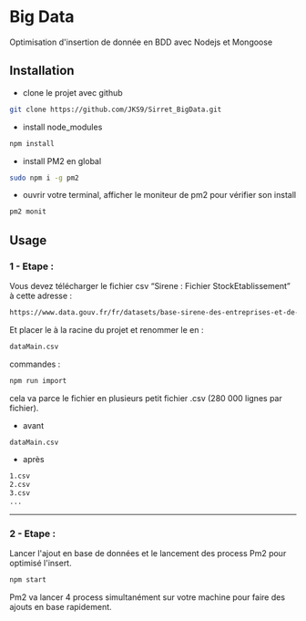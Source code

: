 # Big Data

Optimisation d'insertion de donnée en BDD avec Nodejs et Mongoose

## Installation

- clone le projet avec github

```bash
git clone https://github.com/JKS9/Sirret_BigData.git
```
- install node_modules
```bash
npm install
```

- install PM2 en global
```bash
sudo npm i -g pm2
```

- ouvrir votre terminal, afficher le moniteur de pm2 pour vérifier son install
```bash
pm2 monit
```
## Usage

### 1 - Etape : 

Vous devez télécharger le fichier csv “Sirene : Fichier StockEtablissement” à cette adresse :

```bash
https://www.data.gouv.fr/fr/datasets/base-sirene-des-entreprises-et-de-leurs-etablissements-siren-siret/
```

Et placer le à la racine du projet et renommer le en :

```bash
dataMain.csv
```
commandes : 
```bash
npm run import
```
cela va parce le fichier en plusieurs petit fichier .csv (280 000 lignes par fichier).
- avant
```bash
dataMain.csv
```
- après
```bash
1.csv
2.csv
3.csv
...
```
---
### 2 - Etape : 
Lancer l'ajout en base de données et le lancement des process Pm2 pour optimisé l'insert.
```bash
npm start
```

Pm2 va lancer 4 process simultanément sur votre machine pour faire des ajouts en base rapidement.